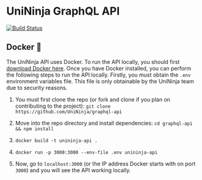 # UniNinja GraphQL API
[![Build Status](https://travis-ci.org/UniNinja/graphql-api.svg?branch=master)](https://travis-ci.org/UniNinja/graphql-api)

## Docker 🐳
The UniNinja API uses Docker. To run the API locally, you should first [download Docker here](https://docs.docker.com/install/). Once you have Docker installed, you can perform the following steps to run the API locally. Firstly, you must obtain the `.env` environment variables file. This file is only obtainable by the UniNinja team due to security reasons.

1. You must first clone the repo (or fork and clone if you plan on contributing to the project):
`git clone https://github.com/UniNinja/graphql-api`

2. Move into the repo directory and install dependencies: `cd graphql-api && npm install`

3. `docker build -t unininja-api .`

4. `docker run -p 3000:3000 --env-file .env unininja-api`

5. Now, go to `localhost:3000` (or the IP address Docker starts with on port `3000`) and you will see the API working locally.

